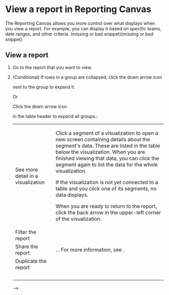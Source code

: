 

# View a report in Reporting Canvas

The Reporting Canvas allows you more control over what displays when you view a report. For example, you can display it based on specific teams, date ranges, and other criteria. 
(missing or bad snippet)(missing or bad snippet)

## View a report

<!--
<p style="color: #ff1493;" data-mc-conditions="QuicksilverOrClassic.Draft mode">Sarah: Add navigation step and possibly walk through the Reports area page with locating a report (maybe mention tagging)</p>
-->

1. Go to the report that you want to view.
1. (Conditional) If rows in a group are collapsed, click the down arrow icon 

   <!--
   <MadCap:conditionalText data-mc-conditions="QuicksilverOrClassic.Draft mode">
   []
   </MadCap:conditionalText>
   -->

   next to the group to expand it.

   Or

   Click the down arrow icon 

   <!--
   <MadCap:conditionalText data-mc-conditions="QuicksilverOrClassic.Draft mode">
   []
   </MadCap:conditionalText>
   -->

   in the table header to expand all groups.:

   <!--
   <li value="3" data-mc-conditions="QuicksilverOrClassic.Draft mode"><p>Do any of the following: <!--
   <MadCap:conditionalText style="color: #ff1493;" data-mc-conditions="QuicksilverOrClassic.Draft mode">
   Sarah: Filter report, drill into visualization or table, share, duplicate, export, archive,...favorite?
   </MadCap:conditionalText>
   --></p>
   <table>
   <col>
   <col>
   <tbody>
   <tr data-mc-conditions="">
   <td>See more detail in a visualization</td>
   <td><p>Click a segment of a visualization to open a new screen containing details about the segment's data. These are listed in the table below the visualization. When you are finished viewing that data, you can click the segment again to list the data for the whole visualization.</p><p>If the visualization is not yet connected to a table and you click one of its segments, no data displays.</p><p>When you are ready to return to the report, click the back arrow in the upper-left corner of the visualization.</p></td>
   </tr>
   <tr>
   <td>Filter the report</td>
   <td>&nbsp;</td>
   </tr>
   <tr>
   <td>Share the report</td>
   <td>... For more information, see .</td>
   </tr>
   <tr>
   <td>Duplicate the report</td>
   <td>&nbsp;</td>
   </tr>
   <tr>
   <td>&nbsp;</td>
   <td>&nbsp;</td>
   </tr>
   </tbody>
   </table></li>
   -->

